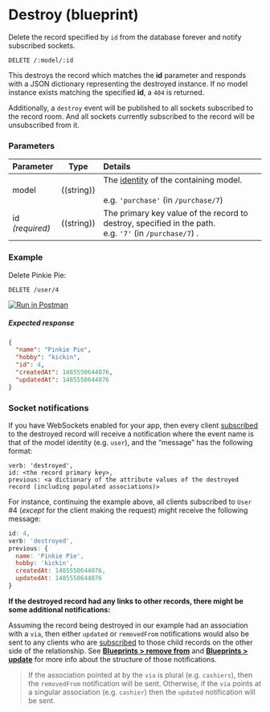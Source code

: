 # Destroy (blueprint)

Delete the record specified by `id` from the database forever and notify subscribed sockets.

```usage
DELETE /:model/:id
```

This destroys the record which matches the **id** parameter and responds with a JSON dictionary representing the destroyed instance. If no model instance exists matching the specified **id**, a `404` is returned.

Additionally, a `destroy` event will be published to all sockets subscribed to the record room.  And all sockets currently subscribed to the record will be unsubscribed from it.


### Parameters

 Parameter                          | Type                                    | Details
 ---------------------------------- | --------------------------------------- |:---------------------------------
 model          | ((string))   | The [identity](https://sailsjs.com/documentation/concepts/models-and-orm/model-settings#?identity) of the containing model.<br/><br/>e.g. `'purchase'` (in `/purchase/7`)
 id<br/>*(required)*                | ((string))                              | The primary key value of the record to destroy, specified in the path.  <br/>e.g. `'7'` (in `/purchase/7`) .



### Example

Delete Pinkie Pie:

`DELETE /user/4`

[![Run in Postman](https://s3.amazonaws.com/postman-static/run-button.png)](https://www.getpostman.com/run-collection/96217d0d747e536e49a4)

##### Expected response

```json
{
  "name": "Pinkie Pie",
  "hobby": "kickin",
  "id": 4,
  "createdAt": 1485550644076,
  "updatedAt": 1485550644076
}
```

### Socket notifications

If you have WebSockets enabled for your app, then every client [subscribed](https://sailsjs.com/documentation/reference/web-sockets/resourceful-pub-sub) to the destroyed record will receive a notification where the event name is that of the model identity (e.g. `user`), and the &ldquo;message&rdquo; has the following format:

```
verb: 'destroyed',
id: <the record primary key>,
previous: <a dictionary of the attribute values of the destroyed record (including populated associations)>
```

For instance, continuing the example above, all clients subscribed to `User` #4 (_except_ for the client making the request) might receive the following message:

```js
id: 4,
verb: 'destroyed',
previous: {
  name: 'Pinkie Pie',
  hobby: 'kickin',
  createdAt: 1485550644076,
  updatedAt: 1485550644076
}
```

**If the destroyed record had any links to other records, there might be some additional notifications:**

Assuming the record being destroyed in our example had an association with a `via`, then either `updated` or `removedFrom` notifications would also be sent to any clients who are [subscribed](https://sailsjs.com/documentation/reference/web-sockets/resourceful-pub-sub) to those child records on the other side of the relationship.  See [**Blueprints > remove from**](https://sailsjs.com/documentation/reference/blueprint-api/remove-from) and [**Blueprints > update**](https://sailsjs.com/documentation/reference/blueprint-api/update) for more info about the structure of those notifications.

> If the association pointed at by the `via` is plural (e.g. `cashiers`), then the `removedFrom` notification will be sent. Otherwise, if the `via` points at a singular association (e.g. `cashier`) then the `updated` notification will be sent.


<docmeta name="displayName" value="destroy">
<docmeta name="pageType" value="endpoint">


